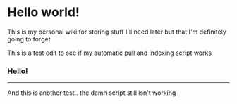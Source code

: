 # Hello world!

This is my personal wiki for storing stuff I'll need later but that I'm definitely going to forget

This is a test edit to see if my automatic pull and indexing script works

### Hello!
--------------

And this is another test.. the damn script still isn't working
